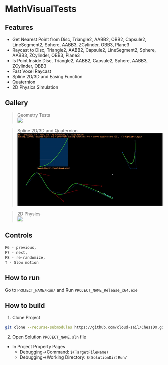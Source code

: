 # MathVisualTests

## Features
- Get Nearest Point from Disc, Triangle2, AABB2, OBB2, Capsule2, LineSegment2, Sphere, AABB3, ZCylinder, OBB3, Plane3
- Raycast to Disc, Triangle2, AABB2, Capsule2, LineSegment2, Sphere, AABB3, ZCylinder, OBB3, Plane3
- Is Point Inside Disc, Triangle2, AABB2, Capsule2, Sphere, AABB3, ZCylinder, OBB3
- Fast Voxel Raycast
- Spline 2D/3D and Easing Function
- Quaternion
- 2D Physics Simulation

## Gallery
> Geometry Tests  
> ![](Docs/GeometryTests.gif)

> Spline 2D/3D and Quaternion  
> ![](Docs/SplineAndQuat.gif)

> 2D Physics  
> ![](Docs/2DPhysics.gif)

## Controls
```
F6 - previous, 
F7 - next, 
F8 - re-randomize, 
T - Slow motion
```

## How to run
Go to `PROJECT_NAME/Run/` and Run `PROJECT_NAME_Release_x64.exe`

## How to build
1. Clone Project
```bash
git clone --recurse-submodules https://github.com/cloud-sail/ChessDX.git
```
2. Open Solution `PROJECT_NAME.sln` file
- In Project Property Pages
  - Debugging->Command: `$(TargetFileName)`
  - Debugging->Working Directory: `$(SolutionDir)Run/`
